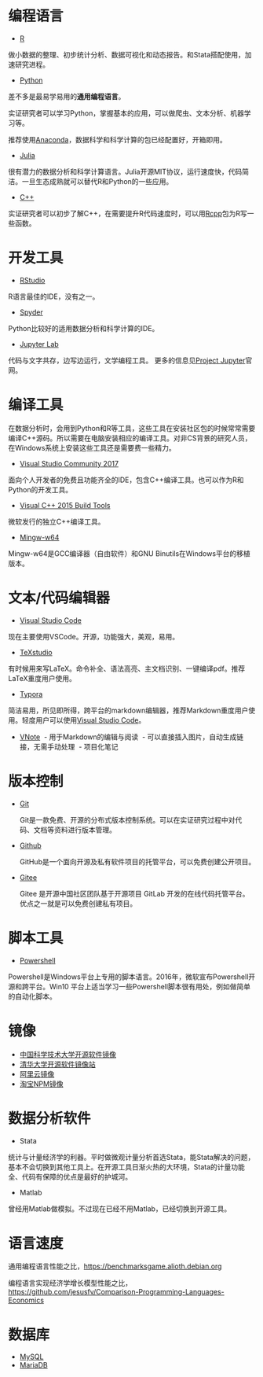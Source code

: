 # 编程语言

- [R](http://www.r-project.org/)  

做小数据的整理、初步统计分析、数据可视化和动态报告。和Stata搭配使用，加速研究进程。

- [Python](https://www.python.org/)  

差不多是最易学易用的**通用编程语言**。

实证研究者可以学习Python，掌握基本的应用，可以做爬虫、文本分析、机器学习等。

推荐使用[Anaconda](https://www.anaconda.com/download/)，数据科学和科学计算的包已经配置好，开箱即用。

- [Julia](http://julialang.org/)  

很有潜力的数据分析和科学计算语言。Julia开源MIT协议，运行速度快，代码简洁。一旦生态成熟就可以替代R和Python的一些应用。

- [C++](https://isocpp.org)  

实证研究者可以初步了解C++，在需要提升R代码速度时，可以用[Rcpp](http://www.rcpp.org/)包为R写一些函数。

# 开发工具

- [RStudio](https://www.rstudio.com/products/rstudio/download/)  

R语言最佳的IDE，没有之一。

- [Spyder](https://github.com/spyder-ide/spyder)  

Python比较好的适用数据分析和科学计算的IDE。

- [Jupyter Lab](https://github.com/jupyterlab/jupyterlab)  

代码与文字共存，边写边运行，文学编程工具。
更多的信息见[Project Jupyter](http://jupyter.org/index.html)官网。

# 编译工具

在数据分析时，会用到Python和R等工具，这些工具在安装社区包的时候常常需要编译C++源码。所以需要在电脑安装相应的编译工具。对非CS背景的研究人员，在Windows系统上安装这些工具还是需要费一些精力。

- [Visual Studio Community 2017](https://www.visualstudio.com/zh-hans/downloads/)  

面向个人开发者的免费且功能齐全的IDE，包含C++编译工具。也可以作为R和Python的开发工具。

- [Visual C++ 2015 Build Tools](http://landinghub.visualstudio.com/visual-cpp-build-tools)  

微软发行的独立C++编译工具。

- [Mingw-w64](https://mingw-w64.org/doku.php)  

Mingw-w64是GCC编译器（自由软件）和GNU Binutils在Windows平台的移植版本。

# 文本/代码编辑器

- [Visual Studio Code](https://code.visualstudio.com)

现在主要使用VSCode。开源，功能强大，美观，易用。

- [TeXstudio](http://www.texstudio.org)

有时候用来写LaTeX。命令补全、语法高亮、主文档识别、一键编译pdf。推荐LaTeX重度用户使用。

- [Typora](https://github.com/typora)  

简洁易用，所见即所得，跨平台的markdown编辑器，推荐Markdown重度用户使用。轻度用户可以使用[Visual Studio Code](https://code.visualstudio.com)。

- [VNote](https://gitee.com/tamlok/vnote)
  - 用于Markdown的编辑与阅读
  - 可以直接插入图片，自动生成链接，无需手动处理
  - 项目化笔记

# 版本控制

- [Git](https://git-scm.com)

  Git是一款免费、开源的分布式版本控制系统。可以在实证研究过程中对代码、文档等资料进行版本管理。

- [Github](https://github.com)

  GitHub是一个面向开源及私有软件项目的托管平台，可以免费创建公开项目。

- [Gitee](https://gitee.com)

  Gitee 是开源中国社区团队基于开源项目 GitLab 开发的在线代码托管平台。优点之一就是可以免费创建私有项目。

# 脚本工具

- [Powershell](https://github.com/PowerShell/PowerShell)

Powershell是Windows平台上专用的脚本语言。2016年，微软宣布Powershell开源和跨平台。Win10 平台上适当学习一些Powershell脚本很有用处，例如做简单的自动化脚本。

# 镜像
- [中国科学技术大学开源软件镜像](http://mirrors.ustc.edu.cn)
- [清华大学开源软件镜像站](https://mirrors.tuna.tsinghua.edu.cn)
- [阿里云镜像](http://mirrors.aliyun.com)
- [淘宝NPM镜像](https://npm.taobao.org)


# 数据分析软件

- Stata

统计与计量经济学的利器。平时做微观计量分析首选Stata，能Stata解决的问题，基本不会切换到其他工具上。在开源工具日渐火热的大环境，Stata的计量功能全、代码有保障的优点是最好的护城河。

- Matlab

曾经用Matlab做模拟。不过现在已经不用Matlab，已经切换到开源工具。

# 语言速度
通用编程语言性能之比，https://benchmarksgame.alioth.debian.org

编程语言实现经济学增长模型性能之比，https://github.com/jesusfv/Comparison-Programming-Languages-Economics


# 数据库
- [MySQL](https://www.mysql.com/cn/)
- [MariaDB](https://downloads.mariadb.org)
